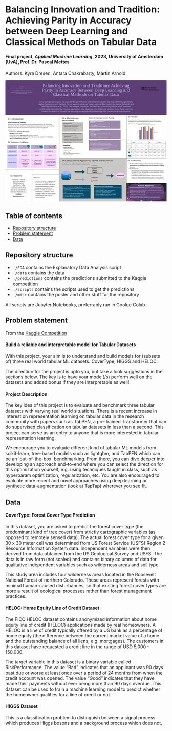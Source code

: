 # Balancing Innovation and Tradition: Achieving Parity in Accuracy between Deep Learning and Classical Methods on Tabular Data
#### Final project, *Applied Machine Learning*, 2023, University of Amsterdam (UvA), Prof. Dr. Pascal Mettes

Authors: Kyra Dresen, Antara Chakrabarty, Martin Arnold

![image](misc/poster_aml_final.png)

## Table of contents

- [Repository structure](#repository-structure)
- [Problem statement](#problem-statement)
- [Data](#data)

## Repository structure

- `./EDA` contains the Explanatory Data Analysis script
- `./data` contains the data
- `./predictions` contains the predictions submitted to the Kaggle competition
- `./scripts` contains the scripts used to get the predictions
- `./misc` contains the poster and other stuff for the repository

All scripts are Jupyter Notebooks, preferrably run in Goolge Colab.

## Problem statement 

From the <a href="https://www.kaggle.com/competitions/benchmark-tabular-ml" target="_blank">Kaggle Competition</a>

#### Build a reliable and interpretable model for Tabular Datasets
With this project, your aim is to understand and build models for (subsets of) three real world tabular ML datasets: 
CoverType, HIGGS and HELOC.

The direction for the project is upto you, but take a look suggestions in the sections below. The key is to have your 
model(/s) perform well on the datasets and added bonus if they are interpretable as well!

#### Project Description
The key idea of this project is to evaluate and benchmark three tabular datasets with varying real world situations. 
There is a recent increase in interest on representation learning on tabular data in the research community with papers 
such as TabPFN, a pre-trained Transformer that can do supervised classification on tabular datasets in less than a second. 
This project can serve as an entry to anyone that is more interested in tabular representation learning.

We encourage you to evaluate different kind of tabular ML models from scikit-learn, tree-based models such as lightgbm, 
and TabPFN which can be an 'out-of-the-box' benchmarking. From there, you can dive deeper into developing an approach 
end-to-end where you can select the direction for this optimization yourself, e.g. using techniques taught in class, 
such as hyperparam optimization, regularization, etc. You are also encouraged to evaluate more recent and novel 
approaches using deep learning or synthetic data-augmentation (look at TapTap) wherever you see fit.

## Data
#### CoverType: Forest Cover Type Prediction
In this dataset, you are asked to predict the forest cover type (the predominant kind of tree cover) from strictly 
cartographic variables (as opposed to remotely sensed data). The actual forest cover type for a given 30 x 30 meter cell 
was determined from US Forest Service (USFS) Region 2 Resource Information System data. Independent variables were then 
derived from data obtained from the US Geological Survey and USFS. The data is in raw form (not scaled) and contains 
binary columns of data for qualitative independent variables such as wilderness areas and soil type.

This study area includes four wilderness areas located in the Roosevelt National Forest of northern Colorado. These 
areas represent forests with minimal human-caused disturbances, so that existing forest cover types are more a result of 
ecological processes rather than forest management practices.

#### HELOC: Home Equity Line of Credit Dataset
The FICO HELOC dataset contains anonymized information about home equity line of credit (HELOC) applications made by 
real homeowners. A HELOC is a line of credit typically offered by a US bank as a percentage of home equity (the 
difference between the current market value of a home and the outstanding balance of all liens, e.g. mortgages). The 
customers in this dataset have requested a credit line in the range of USD 5,000 - 150,000.

The target variable in this dataset is a binary variable called RiskPerformance. The value “Bad” indicates that an 
applicant was 90 days past due or worse at least once over a period of 24 months from when the credit account was opened. 
The value “Good” indicates that they have made their payments without ever being more than 90 days overdue. This dataset 
can be used to train a machine learning model to predict whether the homeowner qualifies for a line of credit or not.

#### HIGGS Dataset
This is a classification problem to distinguish between a signal process which produces Higgs bosons and a background 
process which does not.